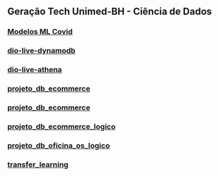 ## Geração Tech Unimed-BH - Ciência de Dados

### [Modelos ML Covid](./modelos_ml_covid)

### [dio-live-dynamodb](./dio-live-dynamodb)

### [dio-live-athena](./dio-live-athena)

### [projeto_db_ecommerce](./projeto_db_ecommerce)

### [projeto_db_ecommerce](./projeto_db_oficina_os)

### [projeto_db_ecommerce_logico](./projeto_db_ecommerce_logico)

### [projeto_db_oficina_os_logico](./projeto_db_oficina_os_logico)

### [transfer_learning](./transfer_learning)